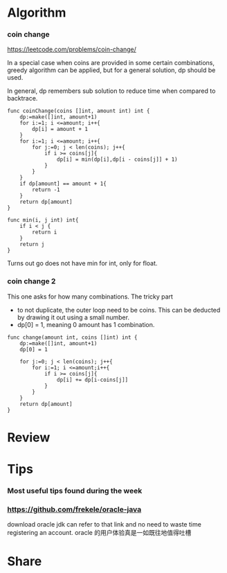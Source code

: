 # Algorithm

### coin change

https://leetcode.com/problems/coin-change/

In a special case when coins are provided in some certain combinations, greedy algorithm can be applied, but for a general solution, dp should be used.

In general, dp remembers sub solution to reduce time when compared to backtrace.

```
func coinChange(coins []int, amount int) int {
    dp:=make([]int, amount+1)
    for i:=1; i <=amount; i++{
        dp[i] = amount + 1
    }
    for i:=1; i <=amount; i++{
        for j:=0; j < len(coins); j++{
            if i >= coins[j]{
                dp[i] = min(dp[i],dp[i - coins[j]] + 1)
            }
        }
    }
    if dp[amount] == amount + 1{
        return -1
    }
    return dp[amount]
}

func min(i, j int) int{
    if i < j {
        return i
    }
    return j
}
```

Turns out go does not have min for int, only for float.

### coin change 2

This one asks for how many combinations. The tricky part

- to not duplicate, the outer loop need to be coins. This can be deducted by drawing it out using a small number.
- dp[0] = 1, meaning 0 amount has 1 combination.

```
func change(amount int, coins []int) int {
    dp:=make([]int, amount+1)
    dp[0] = 1

    for j:=0; j < len(coins); j++{
        for i:=1; i <=amount;i++{
            if i >= coins[j]{
                dp[i] += dp[i-coins[j]]
            }
        }
    }
    return dp[amount]
}
```

# Review

# Tips

### Most useful tips found during the week

### https://github.com/frekele/oracle-java

download oracle jdk can refer to that link and no need to waste time registering an account. oracle 的用户体验真是一如既往地值得吐槽

# Share
